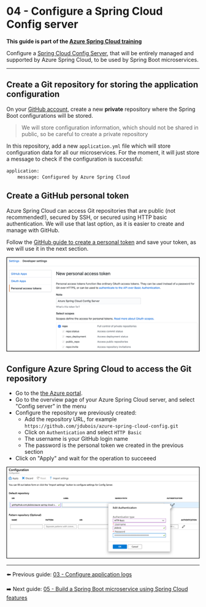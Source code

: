 # 04 - Configure a Spring Cloud Config server

__This guide is part of the [Azure Spring Cloud training](../README.md)__

Configure a [Spring Cloud Config Server](https://cloud.spring.io/spring-cloud-config), that will be entirely managed and supported by Azure Spring Cloud, to be used by Spring Boot microservices.

---

## Create a Git repository for storing the application configuration

On your [GitHub account](https://github.com), create a new **private** repository where the Spring Boot configurations will be stored.

> We will store configuration information, which should not be shared in public, so be careful to create a private repository

In this repository, add a new `application.yml` file which will store configuration data for all our microservices. For the moment, it will just store a message to check if the configuration is successful:

```
application:
    message: Configured by Azure Spring Cloud
```

## Create a GitHub personal token

Azure Spring Cloud can access Git repositories that are public (not recommended!), secured by SSH, or secured using HTTP basic authentication. We will use that last option, as it is easier to create and manage with GitHub.

Follow the [GitHub guide to create a personal token](https://help.github.com/en/articles/creating-a-personal-access-token-for-the-command-line) and save your token, as we will use it in the next section.

![GitHub personnal access token](media/01-github-personal-access-token.png)

## Configure Azure Spring Cloud to access the Git repository

- Go to the [the Azure portal](https://portal.azure.com/?WT.mc_id=azurespringcloud-github-judubois).
- Go to the overview page of your Azure Spring Cloud server, and select "Config server" in the menu
- Configure the repository we previously created:
  - Add the repository URL, for example `https://github.com/jdubois/azure-spring-cloud-config.git`
  - Click on `Authentication` and select `HTTP Basic`
  - The username is your GitHub login name
  - The password is the personal token we created in the previous section
- Click on "Apply" and wait for the operation to succeeed

![Spring Cloud config server](media/02-config-server.png)

---

⬅️ Previous guide: [03 - Configure application logs](../03-configure-application-logs/README.md)

➡️ Next guide: [05 - Build a Spring Boot microservice using Spring Cloud features](../05-build-a-spring-boot-microservice-using-spring-cloud-features/README.md)
